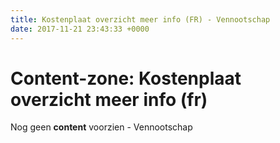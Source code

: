 ```yaml
---
title: Kostenplaat overzicht meer info (FR) - Vennootschap
date: 2017-11-21 23:43:33 +0000
---
```

# Content-zone: Kostenplaat overzicht meer info (fr)

Nog geen **content** voorzien - Vennootschap